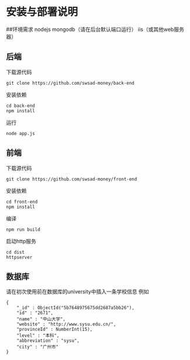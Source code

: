 # 安装与部署说明

##环境需求
nodejs
mongodb（请在后台默认端口运行）
iis（或其他web服务器）

## 后端
下载源代码
```
git clone https://github.com/swsad-money/back-end
```
安装依赖
```
cd back-end
npm install
```
运行
```
node app.js
```


## 前端

下载源代码
```
git clone https://github.com/swsad-money/front-end
```
安装依赖
```
cd front-end
npm install
```
编译
```
npm run build
```
启动http服务
```
cd dist
httpserver
```


## 数据库

请在初次使用前在数据库的university中插入一条学校信息
例如
```
{ 
    "_id" : ObjectId("5b7648975675dd2687a5bb26"), 
    "id" : "2671", 
    "name" : "中山大学", 
    "website" : "http://www.sysu.edu.cn/", 
    "provinceId" : NumberInt(15), 
    "level" : "本科", 
    "abbreviation" : "sysu", 
    "city" : "广州市"
}
```